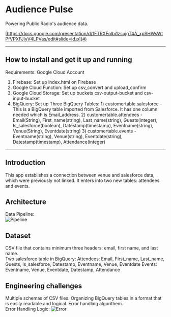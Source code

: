 # Audience Pulse

Powering Public Radio's audience data.

[https://docs.google.com/presentation/d/1ETRXEolbi1zsujgT4A_xpSHWsWtPfVPXFJIyV4LPVas/edit#slide=id.p](#) 

<hr/>

## How to install and get it up and running

Requirements:  Google Cloud Account

1)  Firebase:  Set up index.html on Firebase
2)  Google Cloud Function:  Set up csv_convert and upload_confirm
3)  Google Cloud Storage:  Set up buckets csv-output-bucket and csv-input-bucket
4)  BigQuery:  Set up Three BigQuery Tables:
		1)  customertable.salesforce - This is a BigQuery table imported from Salesforce.  It has one column needed which is Email_address.
		2)  customertable.attendees - Email(String), First_name(string), Last_name(string), Guests(integer), Is_salesforce(boolean), Datestamp(timestamp), Eventname(string), Venue(String), Eventdate(string)
                3)  customertable.events - Eventname(string), Venue(string), Eventdate(string), Datestamp(timestamp), Attendance(integer)
<hr/>

## Introduction
This app establishes a connection between venue and salesforce data, which were previously not linked.  It enters into two new tables:  attendees and events.

## Architecture
Data Pipeline:  
![Pipeline](https://imgur.com/PIiQevq.png)

## Dataset
CSV file that contains minimum three headers:  email, first name, and last name.  
Two salesforce table in BigQuery:
    Attendees:  Email, First_name, Last_name, Guests, Is_salesforce, Datestamp, Eventname, Venue, Eventdate
    Events:  Eventname, Venue, Eventdate, Datestamp, Attendance

## Engineering challenges
Multiple schemas of CSV files.  Organizing BigQuery tables in a format that is easily readable and logical.  Error handling algorithem.  
Error Handling Logic:
![Error](https://imgur.com/fWY7Drk.png)